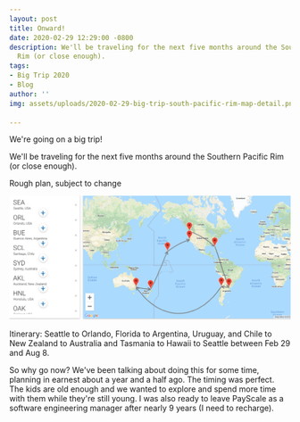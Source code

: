 ```yaml
---
layout: post
title: Onward!
date: 2020-02-29 12:29:00 -0800
description: We'll be traveling for the next five months around the Southern Pacific
  Rim (or close enough).
tags:
- Big Trip 2020
- Blog
author: ''
img: assets/uploads/2020-02-29-big-trip-south-pacific-rim-map-detail.png

---
```

We're going on a big trip!  
  
We'll be traveling for the next five months around the Southern Pacific Rim (or close enough).  
  
Rough plan, subject to change

![A map showing path around the Southern Pacific Rim](assets/uploads/2020-02-29-big-trip-south-pacific-rim-map.png)

Itinerary: Seattle to Orlando, Florida to Argentina, Uruguay, and Chile to New Zealand to Australia and Tasmania to Hawaii to Seattle between Feb 29 and Aug 8.  
  
So why go now? We've been talking about doing this for some time, planning in earnest about a year and a half ago. The timing was perfect. The kids are old enough and we wanted to explore and spend more time with them while they're still young. I was also ready to leave PayScale as a software engineering manager after nearly 9 years (I need to recharge).